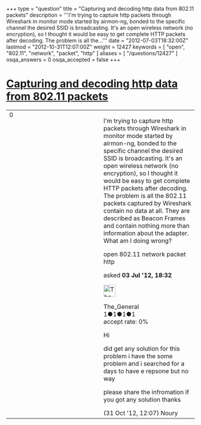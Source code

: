+++
type = "question"
title = "Capturing and decoding http data from 802.11 packets"
description = '''I&#x27;m trying to capture http packets through Wireshark in monitor mode started by airmon-ng, bonded to the specific channel the desired SSID is broadcasting. It&#x27;s an open wireless network (no encryption), so I thought it would be easy to get complete HTTP packets after decoding. The problem is all the...'''
date = "2012-07-03T18:32:00Z"
lastmod = "2012-10-31T12:07:00Z"
weight = 12427
keywords = [ "open", "802.11", "network", "packet", "http" ]
aliases = [ "/questions/12427" ]
osqa_answers = 0
osqa_accepted = false
+++

<div class="headNormal">

# [Capturing and decoding http data from 802.11 packets](/questions/12427/capturing-and-decoding-http-data-from-80211-packets)

</div>

<div id="main-body">

<div id="askform">

<table id="question-table" style="width:100%;"><colgroup><col style="width: 50%" /><col style="width: 50%" /></colgroup><tbody><tr class="odd"><td style="width: 30px; vertical-align: top"><div class="vote-buttons"><span id="post-12427-upvote" class="ajax-command post-vote up" rel="nofollow" title="I like this post (click again to cancel)"> </span><div id="post-12427-score" class="post-score" title="current number of votes">0</div><span id="post-12427-downvote" class="ajax-command post-vote down" rel="nofollow" title="I dont like this post (click again to cancel)"> </span> <span id="favorite-mark" class="ajax-command favorite-mark" rel="nofollow" title="mark/unmark this question as favorite (click again to cancel)"> </span><div id="favorite-count" class="favorite-count"></div></div></td><td><div id="item-right"><div class="question-body"><p>I'm trying to capture http packets through Wireshark in monitor mode started by airmon-ng, bonded to the specific channel the desired SSID is broadcasting. It's an open wireless network (no encryption), so I thought it would be easy to get complete HTTP packets after decoding. The problem is all the 802.11 packets captured by Wireshark contain no data at all. They are described as Beacon Frames and contain nothing more than information about the adapter. What am I doing wrong?</p></div><div id="question-tags" class="tags-container tags"><span class="post-tag tag-link-open" rel="tag" title="see questions tagged &#39;open&#39;">open</span> <span class="post-tag tag-link-802.11" rel="tag" title="see questions tagged &#39;802.11&#39;">802.11</span> <span class="post-tag tag-link-network" rel="tag" title="see questions tagged &#39;network&#39;">network</span> <span class="post-tag tag-link-packet" rel="tag" title="see questions tagged &#39;packet&#39;">packet</span> <span class="post-tag tag-link-http" rel="tag" title="see questions tagged &#39;http&#39;">http</span></div><div id="question-controls" class="post-controls"></div><div class="post-update-info-container"><div class="post-update-info post-update-info-user"><p>asked <strong>03 Jul '12, 18:32</strong></p><img src="https://secure.gravatar.com/avatar/4552ed53c41ee6a6b3861430ff47414d?s=32&amp;d=identicon&amp;r=g" class="gravatar" width="32" height="32" alt="The_General&#39;s gravatar image" /><p><span>The_General</span><br />
<span class="score" title="1 reputation points">1</span><span title="1 badges"><span class="badge1">●</span><span class="badgecount">1</span></span><span title="1 badges"><span class="silver">●</span><span class="badgecount">1</span></span><span title="1 badges"><span class="bronze">●</span><span class="badgecount">1</span></span><br />
<span class="accept_rate" title="Rate of the user&#39;s accepted answers">accept rate:</span> <span title="The_General has no accepted answers">0%</span></p></div></div><div id="comments-container-12427" class="comments-container"><span id="15431"></span><div id="comment-15431" class="comment"><div id="post-15431-score" class="comment-score"></div><div class="comment-text"><p>Hi</p><p>did get any solution for this problem i have the some problem and i searched for a days to have e repsone but no way</p><p>please share the infromation if you got any solution thanks</p></div><div id="comment-15431-info" class="comment-info"><span class="comment-age">(31 Oct '12, 12:07)</span> <span class="comment-user userinfo">Noury</span></div></div></div><div id="comment-tools-12427" class="comment-tools"></div><div class="clear"></div><div id="comment-12427-form-container" class="comment-form-container"></div><div class="clear"></div></div></td></tr></tbody></table>

</div>

</div>

